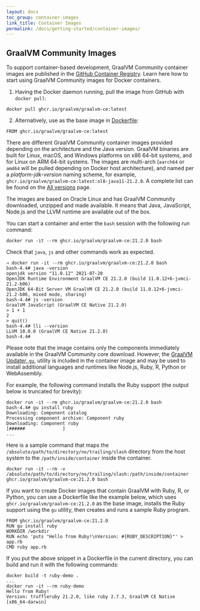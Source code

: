 ```yaml
---
layout: docs
toc_group: container-images
link_title: Container Images
permalink: /docs/getting-started/container-images/
---
```


## GraalVM Community Images

To support container-based development, GraalVM Community container images are published in the [GitHub Container Registry](https://github.com/orgs/graalvm/packages).
Learn here how to start using GraalVM Community images for Docker containers.

1. Having the Docker daemon running, pull the image from GitHub with `docker pull`:
```shell
docker pull ghcr.io/graalvm/graalvm-ce:latest
```
2. Alternatively, use as the base image in [Dockerfile](https://docs.docker.com/engine/reference/builder/):
```shell
FROM ghcr.io/graalvm/graalvm-ce:latest
```

There are different GraalVM Community container images provided depending on the architecture and the Java version.
GraalVM binaries are built for Linux, macOS, and Windows platforms on x86 64-bit systems, and for Linux on ARM 64-bit systems.
The images are multi-arch (`aarch64` or `amd64` will be pulled depending on Docker host architecture), and named per a _platform-jdk-version_ naming scheme, for example, `ghcr.io/graalvm/graalvm-ce:latest:ol8-java11-21.2.0`.
A complete list can be found on the [All versions](https://github.com/orgs/graalvm/packages/container/graalvm-ce/versions) page.

The images are based on Oracle Linux and has GraalVM Community downloaded, unzipped and made available.
It means that Java, JavaScript, Node.js and the LLVM runtime are available out of the box.

You can start a container and enter the `bash` session with the following run command:
```shell
docker run -it --rm ghcr.io/graalvm/graalvm-ce:21.2.0 bash
```
Check that `java`, `js` and other commands work as expected.
```shell
→ docker run -it --rm ghcr.io/graalvm/graalvm-ce:21.2.0 bash
bash-4.4# java -version
openjdk version "11.0.12" 2021-07-20
OpenJDK Runtime Environment GraalVM CE 21.2.0 (build 11.0.12+6-jvmci-21.2-b06)
OpenJDK 64-Bit Server VM GraalVM CE 21.2.0 (build 11.0.12+6-jvmci-21.2-b06, mixed mode, sharing)
bash-4.4# js -version
GraalVM JavaScript (GraalVM CE Native 21.2.0)
> 1 + 1
2
> quit()
bash-4.4# lli --version
LLVM 10.0.0 (GraalVM CE Native 21.2.0)
bash-4.4#
```

Please note that the image contains only the components immediately available in the GraalVM Community core download.
However, the [GraalVM Updater, `gu`](../../../reference-manual/graalvm-updater.md), utility is included in the container image and may be used to install additional languages and runtimes like Node.js, Ruby, R, Python or WebAssembly.

For example, the following command installs the Ruby support (the output below is truncated for brevity):

```shell
docker run -it --rm ghcr.io/graalvm/graalvm-ce:21.2.0 bash
bash-4.4# gu install ruby
Downloading: Component catalog
Processing component archive: Component ruby
Downloading: Component ruby
[######              ]
...
```

Here is a sample command that maps the `/absolute/path/to/directory/no/trailing/slash` directory from the host system to the `/path/inside/container` inside the container.

```shell
docker run -it --rm -v /absolute/path/to/directory/no/trailing/slash:/path/inside/container ghcr.io/graalvm/graalvm-ce:21.2.0 bash
```

If you want to create Docker images that contain GraalVM with Ruby, R, or Python, you can use a Dockerfile like the example below, which uses `ghcr.io/graalvm/graalvm-ce:21.2.0` as the base image, installs the Ruby support using the `gu` utility, then creates and runs a sample Ruby program.

```shell
FROM ghcr.io/graalvm/graalvm-ce:21.2.0
RUN gu install ruby
WORKDIR /workdir
RUN echo 'puts "Hello from Ruby!\nVersion: #{RUBY_DESCRIPTION}"' > app.rb
CMD ruby app.rb
```

If you put the above snippet in a Dockerfile in the current directory, you can build and run it with the following commands:

```shell
docker build -t ruby-demo .
...
docker run -it --rm ruby-demo
Hello from Ruby!
Version: truffleruby 21.2.0, like ruby 2.7.3, GraalVM CE Native [x86_64-darwin]
```
